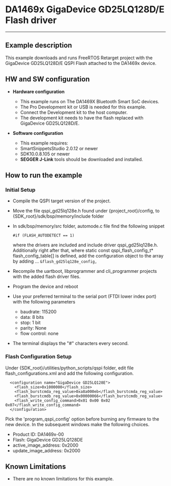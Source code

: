# DA1469x GigaDevice GD25LQ128D/E Flash driver

______________________________________________________________________

## Example description

This example downloads and runs FreeRTOS Retarget project with the GigaDevice GD25LQ128D/E QSPI Flash attached to the DA1469x device.

## HW and SW configuration

- **Hardware configuration**

  - This example runs on The DA1469X Bluetooth Smart SoC devices.
  - The Pro Development kit or USB is needed for this example.
  - Connect the Development kit to the host computer.
  - The development kit needs to have the flash replaced with GigaDevice GD25LQ128D/E.

- **Software configuration**

  - This example requires:

  * SmartSnippetsStudio 2.0.12 or newer
  * SDK10.0.8.105 or newer

  - **SEGGER J-Link** tools should be downloaded and installed.

## How to run the example

### Initial Setup

- Compile the QSPI target version of the project.

- Move the file qspi_gd25lq128e.h found under {project_root}/config, to {SDK_root}/sdk/bsp/memory/include folder

- In sdk/bsp/memory/src folder, automode.c file find the following snippet

  `#if (FLASH_AUTODETECT == 1)`

  where the drivers are included and include driver qspi_gd25lq128e.h.
  Additionally right after that, where static const qspi_flash_config_t\* flash_config_table\[\] is defined, add the configuration object to the array by adding ...
  `&flash_gd25lq128e_config,`

- Recompile the uartboot, libprogrammer and cli_programmer projects with the added flash driver files.

- Program the device and reboot

- Use your preferred terminal to the serial port (FTDI lower index port) with the following parameters

  - baudrate: 115200
  - data: 8 bits
  - stop: 1 bit
  - parity: None
  - flow  control: none

- The terminal displays the "#" characters every second.

### Flash Configuration Setup

Under {SDK_root}/utilities/python_scripts/qspi folder, edit file flash_configurations.xml and add the following configuration.

```
  <configuration name="GigaDevice GD25LQ128E">
    <flash_size>0x1000000</flash_size>
    <flash_burstcmda_reg_value>0xa8a000eb</flash_burstcmda_reg_value>
    <flash_burstcmdb_reg_value>0x00000066</flash_burstcmdb_reg_value>
    <flash_write_config_command>0x01 0x00 0x02 0x07</flash_write_config_command>
  </configuration>
```

Pick the 'program_qspi_config' option before burning any firmware to the new device. In the subsequent windows make the following choices.

- Product ID: 					      DA1469x-00
- Flash:           					     GigaDevice GD25LQ128DE
- active_image_address:       0x2000
- update_image_address:     0x2000

## Known Limitations

- There are no known limitations for this example.
